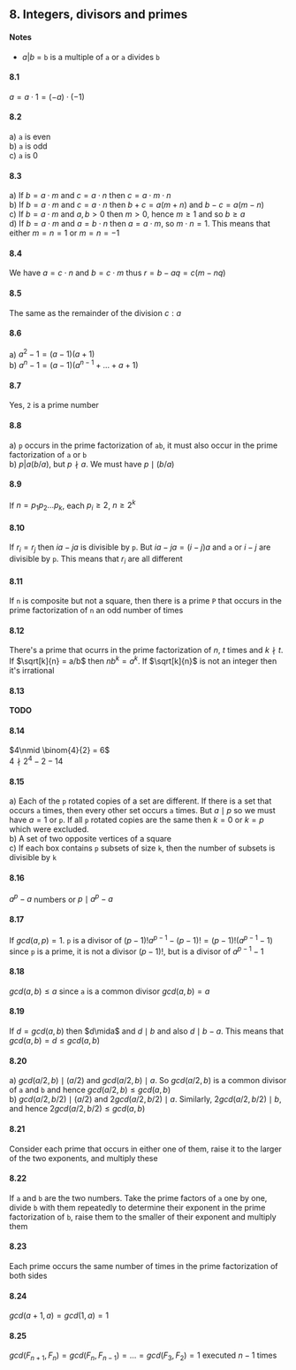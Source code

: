 ## 8. Integers, divisors and primes

#### Notes
- $a|b$ = `b` is a multiple of `a` or `a` divides `b`  

#### 8.1
$a = a \cdot 1 = (-a) \cdot (-1)$  


#### 8.2
a) `a` is even  
b) `a` is odd  
c) `a` is 0  


#### 8.3
a) If $b= a \cdot m$ and $c = a\cdot n$ then $c = a\cdot m \cdot n$  
b) If $b= a \cdot m$ and $c = a \cdot n$ then $b+c=a(m+n)$ and $b-c = a(m-n)$  
c) If $b= a \cdot m$ and $a, b > 0$ then $m>0$, hence $m \geq 1$ and so $b \geq a$  
d) If $b= a \cdot m$ and $a = b \cdot n$ then $a = a \cdot m$, so $m \cdot n = 1$. This means that either $m = n = 1$ or $m = n = -1$  


#### 8.4
We have $a=c \cdot n$ and $b=c \cdot m$ thus $r = b - aq = c(m-nq)$  


#### 8.5
The same as the remainder of the division $c:a$  


#### 8.6
a) $a^2-1=(a-1)(a+1)$  
b) $a^n-1 = (a-1)(a^{n-1}+\dots +a+1)$  


#### 8.7
Yes, `2` is a prime number  


#### 8.8
a) `p` occurs in the prime factorization of `ab`, it must also occur in the prime factorization of `a` or `b`  
b) $p|a(b/a)$, but $p\nmid a$. We must have $p\mid (b/a)$  


#### 8.9
If $n=p_1 p_2 \dots p_k$, each $p_i \geq 2$, $n\geq 2^k$  


#### 8.10
If $r_i = r_j$ then $ia-ja$ is divisible by `p`. But $ia-ja=(i-j)a$ and `a` or $i-j$ are divisible by `p`. This means that $r_i$ are all different  


#### 8.11
If `n` is composite but not a square, then there is a prime `P` that occurs in the prime factorization of `n` an odd number of times  


#### 8.12
There's a prime that ocurrs in the prime factorization of $n$, $t$ times and $k\nmid t$. If $\sqrt[k]{n} = a/b$ then $nb^k = a^k$. If $\sqrt[k]{n}$ is not an integer then it's irrational  


#### 8.13
**TODO**  


#### 8.14
$4\nmid \binom{4}{2} = 6$  
$4\nmid 2^4 - 2 - 14$  


#### 8.15
a) Each of the `p` rotated copies of a set are different. If there is a set that occurs `a` times, then every other set occurs `a` times. But $a\mid p$ so we must have $a=1$ or `p`. If all `p` rotated copies are the same then $k=0$ or $k=p$ which were excluded.  
b) A set of two opposite vertices of a square  
c) If each box contains `p` subsets of size `k`, then the number of subsets is divisible by `k`  


#### 8.16
$a^p-a$ numbers or $p\mid a^p-a$  


#### 8.17
If $gcd(a,p) = 1$. `p` is a divisor of $(p-1)!a^{p-1}-(p-1)! = (p-1)!(a^{p-1}-1)$ since `p` is a prime, it is not a divisor $(p-1)!$, but is a divisor of $a^{p-1}-1$  


#### 8.18
$gcd(a,b)\leq a$ since `a` is a common divisor $gcd(a,b) = a$  


#### 8.19
If $d=gcd(a,b)$ then $d\mida$ and $d\mid b$ and also $d\mid b-a$. This means that $gcd(a,b) = d \leq gcd(a,b)$  


#### 8.20
a) $gcd(a/2, b)\mid (a/2)$ and $gcd(a/2, b)\mid a$. So $gcd(a/2, b)$ is a common divisor of `a` and `b` and hence $gcd(a/2, b) \leq gcd(a,b)$  
b) $gcd(a/2,b/2)\mid (a/2)$ and $2gcd(a/2, b/2) \mid a$. Similarly, $2gcd(a/2,b/2)\mid b$, and hence $2gcd(a/2,b/2)\leq gcd(a,b)$  


#### 8.21
Consider each prime that occurs in either one of them, raise it to the larger of the two exponents, and multiply these  


#### 8.22
If `a` and `b` are the two numbers. Take the prime factors of `a` one by one, divide `b` with them repeatedly to determine their exponent in the prime factorization of `b`, raise them to the smaller of their exponent and multiply them  


#### 8.23
Each prime occurs the same number of times in the prime factorization of both sides  


#### 8.24
$gcd(a+1, a) = gcd(1,a) = 1$  


#### 8.25
$gcd(F_{n+1}, F_n) = gcd(F_n, F_{n-1}) = \dots = gcd(F_3, F_2) = 1$ executed $n-1$ times  

